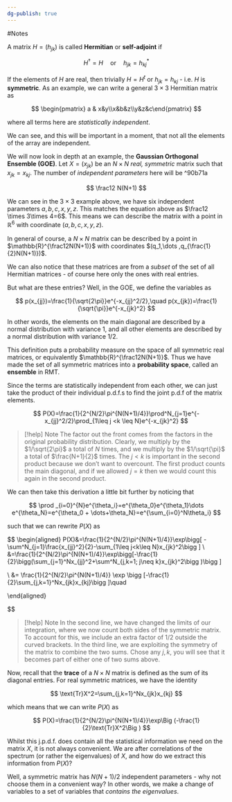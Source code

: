 ```yaml
---
dg-publish: true
---
```

#Notes 

A matrix $H=(h_{jk})$ is called **Hermitian** or **self-adjoint** if 

$$
H^\dagger=H \quad \text{or}\quad h_{jk}=h_{kj}^*
$$

If the elements of $H$ are real, then trivially $H=H^t$ or $h_{jk}=h_{kj}$ - i.e. $H$ is **symmetric**. As an example, we can write a general $3\times 3$ Hermitian matrix as

$$
\begin{pmatrix} a & x&y\\x&b&z\\y&z&c\end{pmatrix}
$$

where all terms here are *statistically independent*. 

We can see, and this will be important in a moment, that not all the elements of the array are independent. 

We will now look in depth at an example, the **Gaussian Orthogonal Ensemble (GOE)**. Let $X=(x_{jk})$ be an $N\times N$ *real, symmetric* matrix such that $x_{jk}=x_{kj}$. The number of *independent parameters* here will be ^90b71a

$$
\frac12 N(N+1)
$$

We can see in the $3\times 3$ example above, we have six independent parameters $a,b,c,x,y,z$. This matches the equation above as $\frac12 \times 3\times 4=6$. This means we can describe the matrix with a point in $\mathbb{R}^6$ with coordinate $(a,b,c,x,y,z)$. 

In general of course, a $N\times N$ matrix can be described by a point in $\mathbb{R}^{\frac12N(N+1)}$ with coordinates $(q_1,\dots ,q_{\frac{1}{2}N(N+1)})$.

We can also notice that these matrices are from a *subset* of the set of all Hermitian matrices - of course here only the ones with real entries. 

But what are these entries? Well, in the GOE, we define the variables as

$$
p(x_{jj})=\frac{1}{\sqrt{2\pi}}e^{-x_{jj}^2/2},\quad p(x_{jk})=\frac{1}{\sqrt{\pi}}e^{-x_{jk}^2} 
$$

In other words, the elements on the main diagonal are described by a normal distribution with variance $1$, and all other elements are described by a normal distribution with variance $1/2$.

This definition puts a probability measure on the space of all symmetric real matrices, or equivalently $\mathbb{R}^{\frac12N(N+1)}$. Thus we have made the set of all symmetric matrices into a **probability space**, called an **ensemble** in RMT. 

Since the terms are statistically independent from each other, we can just take the product of their individual p.d.f.s to find the joint p.d.f of the matrix elements.

$$
P(X)=\frac{1}{2^{N/2}\pi^{N(N+1)/4}}\prod^N_{j=1}e^{-x_{jj}^2/2}\prod_{1\leq j <k \leq N}e^{-x_{jk}^2}
$$


> [!help] Note
> The factor out the front comes from the factors in the original probability distribution. Clearly, we multiply by the $1/\sqrt{2\pi}$ a total of $N$ times, and we multiply by the $1/\sqrt{\pi}$ a total of $\frac{N+1}{2}$ times.
> The $j<k$ is important in the second product because we don’t want to overcount. The first product counts the main diagonal, and if we allowed $j=k$ then we would count this again in the second product.

We can then take this derivation a little bit further by noticing that

$$
\prod _{i=0}^{N}e^{\theta_i}=e^{\theta_0}e^{\theta_1}\dots e^{\theta_N}=e^{\theta_0 + \dots+\theta_N}=e^{\sum_{i=0}^N\theta_i}
$$

such that we can rewrite $P(X)$ as

$$
\begin{aligned}
P(X)&=\frac{1}{2^{N/2}\pi^{N(N+1)/4}}\exp\bigg[ -\sum^N_{j=1}\frac{x_{jj}^2}{2}-\sum_{1\leq j<k\leq N}x_{jk}^2\bigg ]
\\
&=\frac{1}{2^{N/2}\pi^{N(N+1)/4}}\exp\bigg[-\frac{1}{2}\bigg(\sum_{j=1}^Nx_{jj}^2+\sum^N_{j,k=1; j\neq k}x_{jk}^2\bigg )\bigg ]

\\
&= \frac{1}{2^{N/2}\pi^{N(N+1)/4}} \exp \bigg [-\frac{1}{2}\sum_{j,k=1}^Nx_{jk}x_{kj}\bigg ]\quad

\end{aligned}


$$


> [!help] Note
> In the second line, we have changed the limits of our integration, where we now count both sides of the symmetric matrix. To account for this, we include an extra factor of 1/2 outside the curved brackets. In the third line, we are exploiting the symmetry of the matrix to combine the two sums. Chose any $j,k$, you will see that it becomes part of either one of two sums above.

Now, recall that the **trace** of a $N\times N$ matrix is defined as the sum of its diagonal entries. For real symmetric matrices, we have the identity

$$
\text{Tr}X^2=\sum_{j,k=1}^Nx_{jk}x_{kj}
$$

which means that we can write $P(X)$ as

$$
P(X)=\frac{1}{2^{N/2}\pi^{N(N+1)/4}}\exp\Big (-\frac{1}{2}\text{Tr}X^2\Big )
$$

Whilst this j.p.d.f. does contain all the statistical information we need on the matrix $X$, it is not always convenient. We are after correlations of the spectrum (or rather the eigenvalues) of $X$, and how do we extract this information from $P(X)$? 

Well, a symmetric matrix has $N(N+1)/2$ independent parameters - why not choose them in a convenient way? In other words, we make a change of variables to a set of variables that *contains the eigenvalues*.